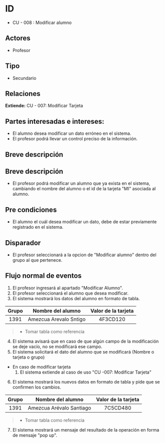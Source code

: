 # ID
- CU - 008 : Modificar alumno
   
## Actores
 * Profesor
    
## Tipo 
 * Secundario

## Relaciones
**Extiende:** CU - 007: Modificar Tarjeta

## Partes interesadas e intereses:
- El alumno desea modificar un dato erróneo en el sistema.
- El profesor podrá llevar un control preciso de la información.
  
## Breve descripción
## Breve descripción
- El profesor podrá modificar un alumno que ya exista en el sistema, cambiando el nombre del alumno o el id de la tarjeta "MI" asociada al alumno.

## Pre condiciones
- El alumno el cuál desea modificar un dato, debe de estar previamente registrado en el sistema.

## Disparador
- El profesor seleccionará a la opcion de "Modificar alumno" dentro del grupo al que pertenece.

## Flujo normal de eventos
1. El profesor ingresará al apartado "Modificar Alumno".
2. El profesor seleccionará el alumno que desea modificar.
3. El sistema mostrará los datos del alumno en formato de tabla.

| Grupo | Nombre del alumno| Valor de la tarjeta|
|:----:|:----:|:----:|
|1391|Amezcua Arevalo Sntigo|4F3CD120|
> * Tomar tabla como referencia

4. El sistema avisará que en caso de que algún campo de la modificación se deje vacío, no se modificará ese campo.
5. El sistema solicitará el dato del alumno que se modificará (Nombre o tarjeta o grupo)
 - En caso de modificar tarjeta
    1. El sistema extiende al caso de uso "CU -007: Modificar Tarjeta"
6. El sistema mostrará los nuevos datos en formato de tabla y pide que se confirmen los cambios.

| Grupo | Nombre del alumno| Valor de la tarjeta|
|:----:|:----:|:----:|
|1391|Amezcua Arévalo Santiago|7C5CD480|
> * Tomar tabla como referencia

7. El sistema mostrará un mensaje del resultado de la operación en forma de mensaje "pop up".
